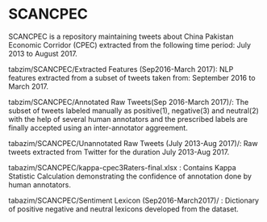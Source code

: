 # SCANCPEC 
SCANCPEC is a repository maintaining tweets about China Pakistan Economic Corridor (CPEC) extracted from the following time period:
July 2013 to August 2017. 

tabzim/SCANCPEC/Extracted Features (Sep2016-March 2017): NLP features extracted from a subset of tweets taken from: September 2016 to March 2017. 

tabzim/SCANCPEC/Annotated Raw Tweets(Sep 2016-March 2017)/: The subset of tweets labeled manually as positive(1), negative(3) and neutral(2) with the help of several human annotators and the prescribed labels are 
finally accepted using an inter-annotator aggreement. 

tabazim/SCANCPEC/Unannotated Raw Tweets (July 2013-Aug 2017)/: Raw tweets extracted from Twitter for the duration July 2013-Aug 2017. 

tabazim/SCANCPEC/kappa-cpec3Raters-final.xlsx : Contains Kappa Statistic Calculation demonstrating the confidence of annotation done by human annotators.

tabazim/SCANCPEC/Sentiment Lexicon (Sep2016-March2017)/ : Dictionary of positive negative and neutral lexicons developed from the dataset.
